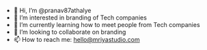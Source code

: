 - 👋 Hi, I’m @pranav87athalye
- 👀 I’m interested in branding of Tech companies
- 🌱 I’m currently learning how to meet people from Tech companies
- 💞️ I’m looking to collaborate on branding
- 📫 How to reach me: hello@mriyastudio.com

<!---
pranav87athalye/pranav87athalye is a ✨ special ✨ repository because its `README.md` (this file) appears on your GitHub profile.
You can click the Preview link to take a look at your changes.
--->
